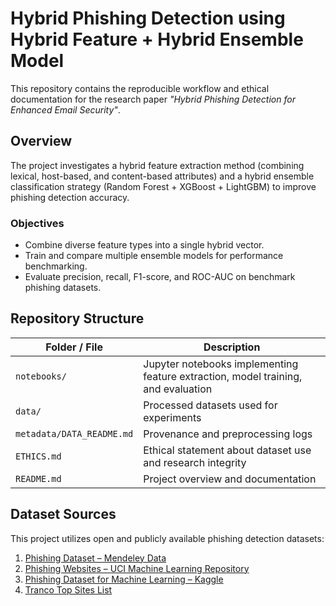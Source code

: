 # Hybrid Phishing Detection using Hybrid Feature + Hybrid Ensemble Model

This repository contains the reproducible workflow and ethical documentation for the research paper *"Hybrid Phishing Detection for Enhanced Email Security"*.

## Overview
The project investigates a hybrid feature extraction method (combining lexical, host-based, and content-based attributes)
and a hybrid ensemble classification strategy (Random Forest + XGBoost + LightGBM) to improve phishing detection accuracy.

### Objectives
- Combine diverse feature types into a single hybrid vector.
- Train and compare multiple ensemble models for performance benchmarking.
- Evaluate precision, recall, F1-score, and ROC-AUC on benchmark phishing datasets.

## Repository Structure
| Folder / File | Description |
|----------------|-------------|
| `notebooks/` | Jupyter notebooks implementing feature extraction, model training, and evaluation |
| `data/` | Processed datasets used for experiments |
| `metadata/DATA_README.md` | Provenance and preprocessing logs |
| `ETHICS.md` | Ethical statement about dataset use and research integrity |
| `README.md` | Project overview and documentation |

## Dataset Sources

This project utilizes open and publicly available phishing detection datasets:

1. [Phishing Dataset – Mendeley Data](https://data.mendeley.com/datasets/h3cgnj8hft/1)
2. [Phishing Websites – UCI Machine Learning Repository](https://archive.ics.uci.edu/dataset/327/phishing+websites)
3. [Phishing Dataset for Machine Learning – Kaggle](https://www.kaggle.com/datasets/shashwatwork/phishing-dataset-for-machine-learning)
4. [Tranco Top Sites List](https://tranco-list.eu/)

